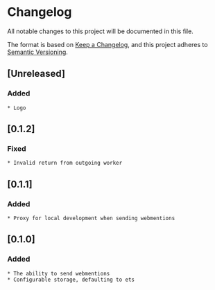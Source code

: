 # Changelog
All notable changes to this project will be documented in this file.

The format is based on [Keep a Changelog](https://keepachangelog.com/en/1.0.0/),
and this project adheres to [Semantic Versioning](https://semver.org/spec/v2.0.0.html).

## [Unreleased]
### Added 
    * Logo

## [0.1.2]
### Fixed
    * Invalid return from outgoing worker

## [0.1.1]
### Added
    * Proxy for local development when sending webmentions

## [0.1.0]
### Added
    * The ability to send webmentions
    * Configurable storage, defaulting to ets
